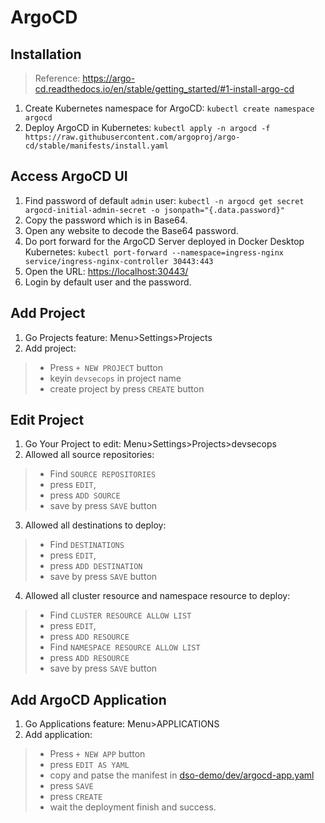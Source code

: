 # ArgoCD

## Installation
> Reference: https://argo-cd.readthedocs.io/en/stable/getting_started/#1-install-argo-cd
1. Create Kubernetes namespace for ArgoCD: `kubectl create namespace argocd`
2. Deploy ArgoCD in Kubernetes: `kubectl apply -n argocd -f https://raw.githubusercontent.com/argoproj/argo-cd/stable/manifests/install.yaml`

## Access ArgoCD UI
1. Find password of default `admin` user: `kubectl -n argocd get secret argocd-initial-admin-secret -o jsonpath="{.data.password}"`
2. Copy the password which is in Base64.
3. Open any website to decode the Base64 password.
4. Do port forward for the ArgoCD Server deployed in Docker Desktop Kubernetes: `kubectl port-forward --namespace=ingress-nginx service/ingress-nginx-controller 30443:443`
5. Open the URL: [https://localhost:30443/](https://localhost:30443/)
6. Login by default user and the password.

## Add Project
1. Go Projects feature: Menu>Settings>Projects
2. Add project:
> - Press `+ NEW PROJECT` button
> - keyin `devsecops` in project name
> - create project by press `CREATE` button

## Edit Project
1. Go Your Project to edit: Menu>Settings>Projects>devsecops
2. Allowed all source repositories:
> - Find `SOURCE REPOSITORIES` 
> - press `EDIT`,
> - press `ADD SOURCE`
> - save by press `SAVE` button
3. Allowed all destinations to deploy:
> - Find `DESTINATIONS` 
> - press `EDIT`,
> - press `ADD DESTINATION`
> - save by press `SAVE` button
4. Allowed all cluster resource and namespace resource to deploy:
> - Find `CLUSTER RESOURCE ALLOW LIST` 
> - press `EDIT`,
> - press `ADD RESOURCE`
> - Find `NAMESPACE RESOURCE ALLOW LIST` 
> - press `ADD RESOURCE`
> - save by press `SAVE` button

## Add ArgoCD Application
1. Go Applications feature: Menu>APPLICATIONS
2. Add application:
> - Press `+ NEW APP` button
> - press `EDIT AS YAML`
> - copy and patse the manifest in [dso-demo/dev/argocd-app.yaml](/dso-demo/dev/argocd-app.yaml)
> - press `SAVE`
> - press `CREATE`
> - wait the deployment finish and success.
